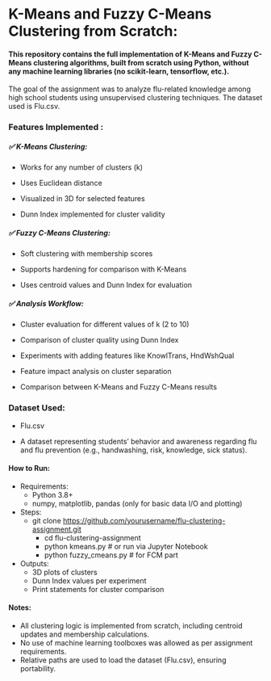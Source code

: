 # K-Means and Fuzzy C-Means Clustering from Scratch:

#### This repository contains the full implementation of K-Means and Fuzzy C-Means clustering algorithms, built from scratch using Python, without any machine learning libraries (no scikit-learn, tensorflow, etc.).

The goal of the assignment was to analyze flu-related knowledge among high school students using unsupervised clustering techniques. The dataset used is Flu.csv.

### Features Implemented :

##### ✅ K-Means Clustering: 

* Works for any number of clusters (k)
 
* Uses Euclidean distance
 
* Visualized in 3D for selected features
	
* Dunn Index implemented for cluster validity


##### ✅ Fuzzy C-Means Clustering:

* Soft clustering with membership scores
 
* Supports hardening for comparison with K-Means
 
* Uses centroid values and Dunn Index for evaluation

##### ✅ Analysis Workflow:

* Cluster evaluation for different values of k (2 to 10)
 
* Comparison of cluster quality using Dunn Index
 
* Experiments with adding features like KnowlTrans, HndWshQual
 
* Feature impact analysis on cluster separation
 
* Comparison between K-Means and Fuzzy C-Means results


### Dataset Used:

* Flu.csv
 
* A dataset representing students’ behavior and awareness regarding flu and flu prevention (e.g., handwashing, risk, knowledge, sick status).

#### How to Run:

* Requirements:
	* Python 3.8+
	* numpy, matplotlib, pandas (only for basic data I/O and plotting)
* Steps:
	* git clone https://github.com/yourusername/flu-clustering-assignment.git
        * cd flu-clustering-assignment
        * python kmeans.py         # or run via Jupyter Notebook
        * python fuzzy_cmeans.py   # for FCM part
* Outputs:
  	* 3D plots of clusters
	* Dunn Index values per experiment
	* Print statements for cluster comparison
   
#### Notes:
* All clustering logic is implemented from scratch, including centroid updates and membership calculations.
* No use of machine learning toolboxes was allowed as per assignment requirements.
* Relative paths are used to load the dataset (Flu.csv), ensuring portability.
